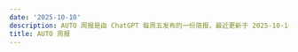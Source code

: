 ```yaml
---
date: '2025-10-10'
description: AUTO 周报是由 ChatGPT 每周五发布的一份简报，最近更新于 2025-10-10。
title: AUTO 周报
---
```

